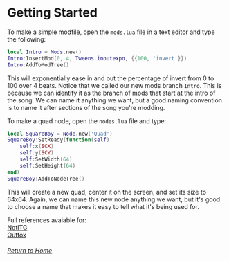 # Getting Started
To make a simple modfile, open the `mods.lua` file in a text editor and type the following:
```lua
local Intro = Mods.new()
Intro:InsertMod(0, 4, Tweens.inoutexpo, {{100, 'invert'}})
Intro:AddToModTree()
```
This will exponentially ease in and out the percentage of invert from 0 to 100 over 4 beats.
Notice that we called our new mods branch `Intro`. This is because we can identify it as the branch of mods that start at the intro of the song. We can name it anything we want, but a good naming convention is to name it after sections of the song you're modding.

To make a quad node, open the `nodes.lua` file and type:
```lua
local SquareBoy = Node.new('Quad')
SquareBoy:SetReady(function(self)
    self:x(SCX)
    self:y(SCY)
    self:SetWidth(64)
    self:SetHeight(64)
end)
SquareBoy:AddToNodeTree()
```
This will create a new quad, center it on the screen, and set its size to 64x64. Again, we can name this new node anything we want, but it's good to choose a name that makes it easy to tell what it's being used for.

Full references avaiable for:  
[NotITG](/kitsu-template/notitg/reference)  
[Outfox](/kitsu-template/outfox/reference)  

###### [Return to Home](/kitsu-template)
